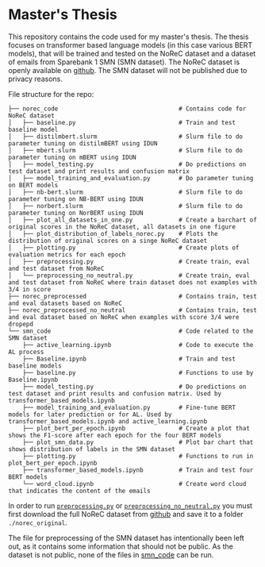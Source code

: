 # Master's Thesis

This repository contains the code used for my master's thesis. 
The thesis focuses on transformer based language models (in this case various BERT models), 
that will be trained and tested on the NoReC dataset and a dataset of emails from Sparebank 
1 SMN (SMN dataset). 
The NoReC dataset is openly available on [github](https://github.com/ltgoslo/norec). 
The SMN dataset will not be published due to privacy reasons. 

File structure for the repo:
```
├── norec_code                                  # Contains code for NoReC dataset
│   ├── baseline.py                             # Train and test baseline model
│   ├── distilmbert.slurm                       # Slurm file to do parameter tuning on distilmBERT using IDUN
│   ├── mbert.slurm                             # Slurm file to do parameter tuning on mBERT using IDUN
│   ├── model_testing.py                        # Do predictions on test dataset and print results and confusion matrix
│   ├── model_training_and_evaluation.py        # Do parameter tuning on BERT models
│   ├── nb-bert.slurm                           # Slurm file to do parameter tuning on NB-BERT using IDUN
│   ├── norbert.slurm                           # Slurm file to do parameter tuning on NorBERT using IDUN
│   ├── plot_all_datasets_in_one.py             # Create a barchart of original scores in the NoReC dataset, all datasets in one figure
│   ├── plot_distribution_of_labels_norec.py    # Plots the distribution of original scores on a singe NoReC dataset
│   ├── plotting.py                             # Create plots of evaluation metrics for each epoch
│   ├── preprocessing.py                        # Create train, eval and test dataset from NoReC
│   └── preprocessing_no_neutral.py             # Create train, eval and test dataset from NoReC where train dataset does not examples with 3/4 in score
├── norec_preprocessed                          # Contains train, test and eval datasets based on NoReC    
├── norec_preprocessed_no_neutral               # Contains train, test and eval dataset based on NoReC when examples with score 3/4 were dropepd
└── smn_code                                    # Code related to the SMN dataset
    ├── active_learning.ipynb                   # Code to execute the AL process
    ├── Baseline.ipynb                          # Train and test baseline models
    ├── baseline.py                             # Functions to use by Baseline.ipynb
    ├── model_testing.py                        # Do predictions on test dataset and print results and confusion matrix. Used by transformer_based_models.ipynb
    ├── model_training_and_evaluation.py        # Fine-tune BERT models for later prediction or for AL. Used by transformer_based_models.ipynb and active_learning.ipynb
    ├── plot_bert_per_epoch.ipynb               # Create a plot that shows the F1-score after each epoch for the four BERT models
    ├── plot_smn_data.py                        # Plot bar chart that shows distribution of labels in the SMN dataset
    ├── plotting.py                             # Functions to run in plot_bert_per_epoch.ipynb
    ├── transformer_based_models.ipynb          # Train and test four BERT models
    └── word_cloud.ipynb                        # Create word cloud that indicates the content of the emails
```

In order to run [`preprocessing.py`](./norec_code/preprocessing.py) or 
[`preprocessing_no_neutral.py`](./norec_code/preprocessing_no_neutral.py) you must first download the full NoReC dataset
from [github](https://github.com/ltgoslo/norec) and save it to a folder `./norec_original`. 

The file for preprocessing of the SMN dataset has intentionally been left out, as it contains some information that should 
not be public. As the dataset is not public, none of the files in [smn_code](./smn_code) can be run. 